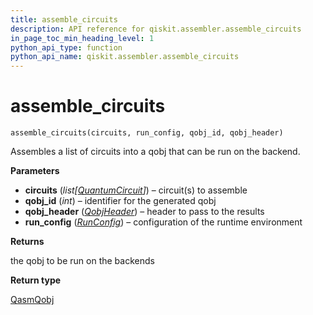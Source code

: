 ```yaml
---
title: assemble_circuits
description: API reference for qiskit.assembler.assemble_circuits
in_page_toc_min_heading_level: 1
python_api_type: function
python_api_name: qiskit.assembler.assemble_circuits
---
```


# assemble\_circuits

<span id="qiskit.assembler.assemble_circuits" />

`assemble_circuits(circuits, run_config, qobj_id, qobj_header)`

Assembles a list of circuits into a qobj that can be run on the backend.

**Parameters**

*   **circuits** (*list\[*[*QuantumCircuit*](qiskit.circuit.QuantumCircuit "qiskit.circuit.QuantumCircuit")*]*) – circuit(s) to assemble
*   **qobj\_id** (*int*) – identifier for the generated qobj
*   **qobj\_header** ([*QobjHeader*](qiskit.qobj.QobjHeader "qiskit.qobj.QobjHeader")) – header to pass to the results
*   **run\_config** ([*RunConfig*](qiskit.assembler.RunConfig "qiskit.assembler.RunConfig")) – configuration of the runtime environment

**Returns**

the qobj to be run on the backends

**Return type**

[QasmQobj](qiskit.qobj.QasmQobj "qiskit.qobj.QasmQobj")

